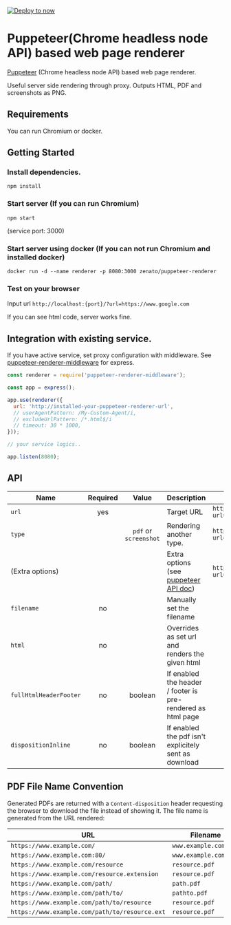 [![Deploy to now](https://deploy.now.sh/static/button.svg)](https://deploy.now.sh/?repo=https://github.com/zenato/puppeteer-renderer)

# Puppeteer(Chrome headless node API) based web page renderer

[Puppeteer](https://github.com/GoogleChrome/puppeteer) (Chrome headless node API) based web page renderer.

Useful server side rendering through proxy. Outputs HTML, PDF and screenshots as PNG.

## Requirements
You can run Chromium or docker.

## Getting Started

### Install dependencies.
`npm install`

### Start server (If you can run Chromium)
`npm start`

(service port: 3000)

### Start server using docker (If you can not run Chromium and installed docker)
`docker run -d --name renderer -p 8080:3000 zenato/puppeteer-renderer`

### Test on your browser
Input url `http://localhost:{port}/?url=https://www.google.com`

If you can see html code, server works fine.

## Integration with existing service.

If you have active service, set proxy configuration with middleware.
See [puppeteer-renderer-middleware](middleware/README.md) for express.

```js
const renderer = require('puppeteer-renderer-middleware');

const app = express();

app.use(renderer({
  url: 'http://installed-your-puppeteer-renderer-url',
  // userAgentPattern: /My-Custom-Agent/i,
  // excludeUrlPattern: /*.html$/i
  // timeout: 30 * 1000,
}));

// your service logics..

app.listen(8080);
```

## API

| Name    | Required | Value               | Description            |Usage                                                         |
|---------|:--------:|:-------------------:|------------------------|--------------------------------------------------------------|
|`url`    | yes      |                     |Target URL              |`http://puppeteer-renderer?url=http://www.google.com`         |
|`type`   |          |`pdf` or `screenshot`|Rendering another type. |`http://puppeteer-renderer?url=http://www.google.com&type=pdf`|
|(Extra options)|    |                     |Extra options (see [puppeteer API doc](https://github.com/GoogleChrome/puppeteer/blob/v1.1.0/docs/api.md#pagepdfoptions)) |`http://puppeteer-renderer?url=http://www.google.com&type=pdf&scale=2`|
|`filename`| no      |                     |Manually set the filename||
|`html`    | no      |                     |Overrides as set url and renders the given html||
|`fullHtmlHeaderFooter`    | no      | boolean | If enabled the header / footer is pre-rendered as html page ||
|`dispositionInline`    | no | boolean | If enabled the pdf isn't explicitely sent as download ||

## PDF File Name Convention

Generated PDFs are returned with a `Content-disposition` header requesting the browser to download the file instead of showing it.
The file name is generated from the URL rendered:

| URL                                           | Filename                     |   
|-----------------------------------------------|------------------------------|   
| `https://www.example.com/`                    | `www.example.com.pdf`        |
| `https://www.example.com:80/`                 | `www.example.com.pdf`        |
| `https://www.example.com/resource`            | `resource.pdf`               |
| `https://www.example.com/resource.extension`  | `resource.pdf`               |
| `https://www.example.com/path/`               | `path.pdf`                   |
| `https://www.example.com/path/to/`            | `pathto.pdf`                 |
| `https://www.example.com/path/to/resource`    | `resource.pdf`               |
| `https://www.example.com/path/to/resource.ext`| `resource.pdf`               |

